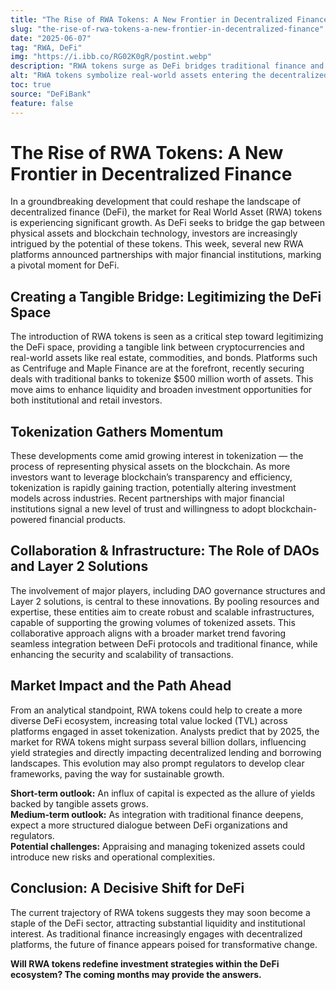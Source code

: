 ```yaml
---
title: "The Rise of RWA Tokens: A New Frontier in Decentralized Finance"
slug: "the-rise-of-rwa-tokens-a-new-frontier-in-decentralized-finance"
date: "2025-06-07"
tag: "RWA, DeFi"
img: "https://i.ibb.co/RG02K0gR/postint.webp"
description: "RWA tokens surge as DeFi bridges traditional finance and blockchain, spurring new partnerships, liquidity, and institutional adoption."
alt: "RWA tokens symbolize real-world assets entering the decentralized finance landscape"
toc: true
source: "DeFiBank"
feature: false
---
```


# The Rise of RWA Tokens: A New Frontier in Decentralized Finance

In a groundbreaking development that could reshape the landscape of decentralized finance (DeFi), the market for Real World Asset (RWA) tokens is experiencing significant growth. As DeFi seeks to bridge the gap between physical assets and blockchain technology, investors are increasingly intrigued by the potential of these tokens. This week, several new RWA platforms announced partnerships with major financial institutions, marking a pivotal moment for DeFi.

## Creating a Tangible Bridge: Legitimizing the DeFi Space

The introduction of RWA tokens is seen as a critical step toward legitimizing the DeFi space, providing a tangible link between cryptocurrencies and real-world assets like real estate, commodities, and bonds. Platforms such as Centrifuge and Maple Finance are at the forefront, recently securing deals with traditional banks to tokenize $500 million worth of assets. This move aims to enhance liquidity and broaden investment opportunities for both institutional and retail investors.

## Tokenization Gathers Momentum

These developments come amid growing interest in tokenization — the process of representing physical assets on the blockchain. As more investors want to leverage blockchain’s transparency and efficiency, tokenization is rapidly gaining traction, potentially altering investment models across industries. Recent partnerships with major financial institutions signal a new level of trust and willingness to adopt blockchain-powered financial products.

## Collaboration & Infrastructure: The Role of DAOs and Layer 2 Solutions

The involvement of major players, including DAO governance structures and Layer 2 solutions, is central to these innovations. By pooling resources and expertise, these entities aim to create robust and scalable infrastructures, capable of supporting the growing volumes of tokenized assets. This collaborative approach aligns with a broader market trend favoring seamless integration between DeFi protocols and traditional finance, while enhancing the security and scalability of transactions.

## Market Impact and the Path Ahead

From an analytical standpoint, RWA tokens could help to create a more diverse DeFi ecosystem, increasing total value locked (TVL) across platforms engaged in asset tokenization. Analysts predict that by 2025, the market for RWA tokens might surpass several billion dollars, influencing yield strategies and directly impacting decentralized lending and borrowing landscapes. This evolution may also prompt regulators to develop clear frameworks, paving the way for sustainable growth.

**Short-term outlook:** An influx of capital is expected as the allure of yields backed by tangible assets grows.  
**Medium-term outlook:** As integration with traditional finance deepens, expect a more structured dialogue between DeFi organizations and regulators.  
**Potential challenges:** Appraising and managing tokenized assets could introduce new risks and operational complexities.

## Conclusion: A Decisive Shift for DeFi

The current trajectory of RWA tokens suggests they may soon become a staple of the DeFi sector, attracting substantial liquidity and institutional interest. As traditional finance increasingly engages with decentralized platforms, the future of finance appears poised for transformative change.

**Will RWA tokens redefine investment strategies within the DeFi ecosystem? The coming months may provide the answers.**